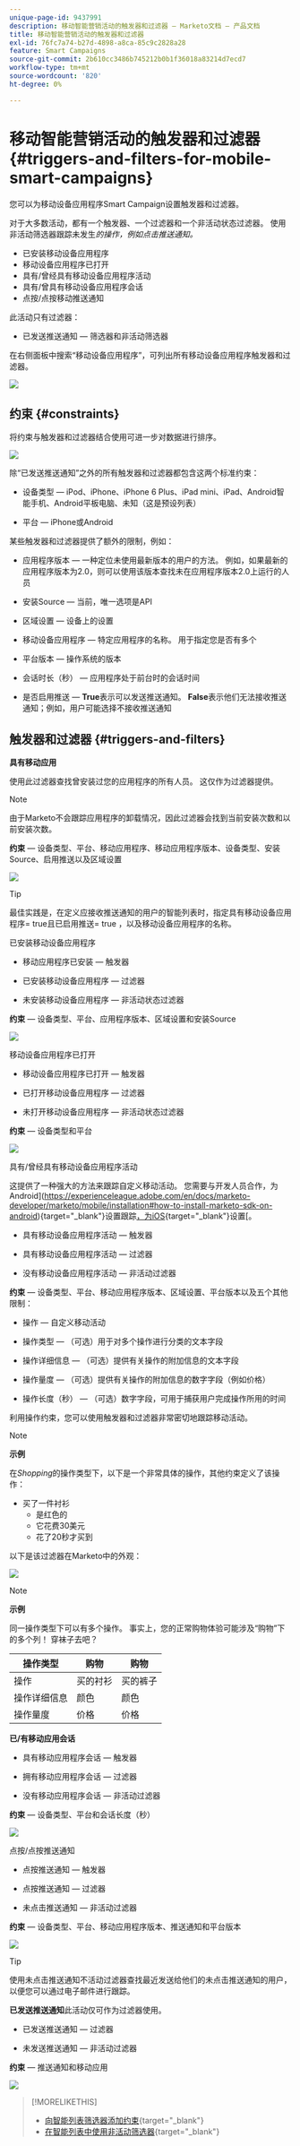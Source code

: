 ```yaml
---
unique-page-id: 9437991
description: 移动智能营销活动的触发器和过滤器 — Marketo文档 — 产品文档
title: 移动智能营销活动的触发器和过滤器
exl-id: 76fc7a74-b27d-4898-a8ca-85c9c2828a28
feature: Smart Campaigns
source-git-commit: 2b610cc3486b745212b0b1f36018a83214d7ecd7
workflow-type: tm+mt
source-wordcount: '820'
ht-degree: 0%

---
```


# 移动智能营销活动的触发器和过滤器 {#triggers-and-filters-for-mobile-smart-campaigns}

您可以为移动设备应用程序Smart Campaign设置触发器和过滤器。

对于大多数活动，都有一个触发器、一个过滤器和一个非活动状态过滤器。 使用非活动筛选器跟踪未发生&#x200B;_的操作，例如点击推送通知。_

* 已安装移动设备应用程序
* 移动设备应用程序已打开
* 具有/曾经具有移动设备应用程序活动
* 具有/曾具有移动设备应用程序会话
* 点按/点按移动推送通知

此活动只有过滤器：

* 已发送推送通知 — 筛选器和非活动筛选器

在右侧面板中搜索“移动设备应用程序”，可列出所有移动设备应用程序触发器和过滤器。

![](assets/triggers-and-filters-for-mobile-smart-campaigns-1.png)

## 约束 {#constraints}

将约束与触发器和过滤器结合使用可进一步对数据进行排序。

![](assets/triggers-and-filters-for-mobile-smart-campaigns-2.png)

除“已发送推送通知”之外的所有触发器和过滤器都包含这两个标准约束：

* 设备类型 — iPod、iPhone、iPhone 6 Plus、iPad mini、iPad、Android智能手机、Android平板电脑、未知（这是预设列表）

* 平台 — iPhone或Android

某些触发器和过滤器提供了额外的限制，例如：

* 应用程序版本 — 一种定位未使用最新版本的用户的方法。 例如，如果最新的应用程序版本为2.0，则可以使用该版本查找未在应用程序版本2.0上运行的人员

* 安装Source — 当前，唯一选项是API

* 区域设置 — 设备上的设置

* 移动设备应用程序 — 特定应用程序的名称。 用于指定您是否有多个

* 平台版本 — 操作系统的版本

* 会话时长（秒） — 应用程序处于前台时的会话时间

* 是否启用推送 — **True**&#x200B;表示可以发送推送通知。 **False**&#x200B;表示他们无法接收推送通知；例如，用户可能选择不接收推送通知

## 触发器和过滤器 {#triggers-and-filters}

**具有移动应用**

使用此过滤器查找曾安装过您的应用程序的所有人员。 这仅作为过滤器提供。

>[!NOTE]
>
>由于Marketo不会跟踪应用程序的卸载情况，因此过滤器会找到当前安装次数和以前安装次数。

**约束** — 设备类型、平台、移动应用程序、移动应用程序版本、设备类型、安装Source、启用推送以及区域设置

![](assets/triggers-and-filters-for-mobile-smart-campaigns-3.png)

>[!TIP]
>
>最佳实践是，在定义应接收推送通知的用户的智能列表时，指定具有移动设备应用程序= true且已启用推送= true ，以及移动设备应用程序的名称。

已安装移动设备应用程序

* 移动应用程序已安装 — 触发器

* 已安装移动设备应用程序 — 过滤器

* 未安装移动设备应用程序 — 非活动状态过滤器

**约束** — 设备类型、平台、应用程序版本、区域设置和安装Source

![](assets/triggers-and-filters-for-mobile-smart-campaigns-4.png)

移动设备应用程序已打开

* 移动设备应用程序已打开 — 触发器

* 已打开移动设备应用程序 — 过滤器

* 未打开移动设备应用程序 — 非活动状态过滤器

**约束** — 设备类型和平台

![](assets/triggers-and-filters-for-mobile-smart-campaigns-5.png)

具有/曾经具有移动设备应用程序活动

这提供了一种强大的方法来跟踪自定义移动活动。 您需要与开发人员合作，为Android](https://experienceleague.adobe.com/en/docs/marketo-developer/marketo/mobile/installation#how-to-install-marketo-sdk-on-android){target="_blank"}设置跟踪[，为iOS](https://experienceleague.adobe.com/en/docs/marketo-developer/marketo/mobile/installation#install-marketo-sdk-on-ios){target="_blank"}设置[。

* 具有移动设备应用程序活动 — 触发器

* 具有移动设备应用程序活动 — 过滤器

* 没有移动设备应用程序活动 — 非活动过滤器

**约束** — 设备类型、平台、移动应用程序版本、区域设置、平台版本以及五个其他限制：

* 操作 — 自定义移动活动

* 操作类型 — （可选）用于对多个操作进行分类的文本字段

* 操作详细信息 — （可选）提供有关操作的附加信息的文本字段

* 操作量度 — （可选）提供有关操作的附加信息的数字字段（例如价格）

* 操作长度（秒） — （可选）数字字段，可用于捕获用户完成操作所用的时间

利用操作约束，您可以使用触发器和过滤器非常密切地跟踪移动活动。

>[!NOTE]
>
>**示例**
>
>在&#x200B;*Shopping*&#x200B;的操作类型下，以下是一个非常具体的操作，其他约束定义了该操作：
>
>* 买了一件衬衫
>   * 是红色的
>   * 它花费30美元
>   * 花了20秒才买到

以下是该过滤器在Marketo中的外观：

![](assets/triggers-and-filters-for-mobile-smart-campaigns-6.png)

>[!NOTE]
>
>**示例**
>
>同一操作类型下可以有多个操作。 事实上，您的正常购物体验可能涉及“购物”下的多个列！ 穿袜子去吧？
>
>| 操作类型 | 购物 | 购物 |
>|---|---|---|
>| 操作 | 买的衬衫 | 买的裤子 |
>| 操作详细信息 | 颜色 | 颜色 |
>| 操作量度 | 价格 | 价格 |

**已/有移动应用会话**

* 具有移动应用程序会话 — 触发器

* 拥有移动应用程序会话 — 过滤器

* 没有移动应用程序会话 — 非活动过滤器

**约束** — 设备类型、平台和会话长度（秒）

![](assets/triggers-and-filters-for-mobile-smart-campaigns-7.png)

点按/点按推送通知

* 点按推送通知 — 触发器

* 点按推送通知 — 过滤器

* 未点击推送通知 — 非活动过滤器

**约束** — 设备类型、平台、移动应用程序版本、推送通知和平台版本

![](assets/triggers-and-filters-for-mobile-smart-campaigns-8.png)

>[!TIP]
>
>使用未点击推送通知不活动过滤器查找最近发送给他们的未点击推送通知的用户，以便您可以通过电子邮件进行跟踪。

**已发送推送通知**&#x200B;此活动仅可作为过滤器使用。

* 已发送推送通知 — 过滤器

* 未发送推送通知 — 非活动过滤器

**约束** — 推送通知和移动应用

![](assets/triggers-and-filters-for-mobile-smart-campaigns-9.png)

>[!MORELIKETHIS]
>
>* [向智能列表筛选器添加约束](/help/marketo/product-docs/core-marketo-concepts/smart-lists-and-static-lists/using-smart-lists/add-a-constraint-to-a-smart-list-filter.md){target="_blank"}
>* [在智能列表中使用非活动筛选器](/help/marketo/product-docs/core-marketo-concepts/smart-lists-and-static-lists/using-smart-lists/use-inactivity-filters-in-a-smart-list.md){target="_blank"}
